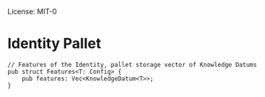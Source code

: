 License: MIT-0

# Identity Pallet

```
// Features of the Identity, pallet storage vector of Knowledge Datums
pub struct Features<T: Config> {
    pub features: Vec<KnowledgeDatum<T>>;
}
```